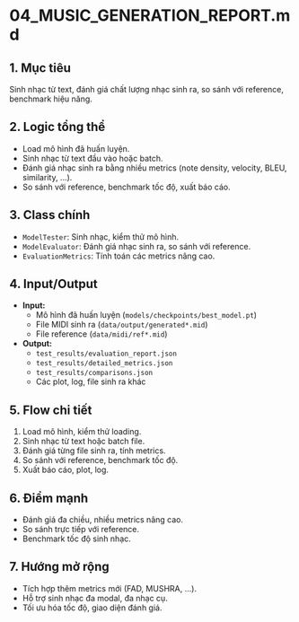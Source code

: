 # 04_MUSIC_GENERATION_REPORT.md

## 1. Mục tiêu
Sinh nhạc từ text, đánh giá chất lượng nhạc sinh ra, so sánh với reference, benchmark hiệu năng.

## 2. Logic tổng thể
- Load mô hình đã huấn luyện.
- Sinh nhạc từ text đầu vào hoặc batch.
- Đánh giá nhạc sinh ra bằng nhiều metrics (note density, velocity, BLEU, similarity, ...).
- So sánh với reference, benchmark tốc độ, xuất báo cáo.

## 3. Class chính
- `ModelTester`: Sinh nhạc, kiểm thử mô hình.
- `ModelEvaluator`: Đánh giá nhạc sinh ra, so sánh với reference.
- `EvaluationMetrics`: Tính toán các metrics nâng cao.

## 4. Input/Output
- **Input:**
  - Mô hình đã huấn luyện (`models/checkpoints/best_model.pt`)
  - File MIDI sinh ra (`data/output/generated*.mid`)
  - File reference (`data/midi/ref*.mid`)
- **Output:**
  - `test_results/evaluation_report.json`
  - `test_results/detailed_metrics.json`
  - `test_results/comparisons.json`
  - Các plot, log, file sinh ra khác

## 5. Flow chi tiết
1. Load mô hình, kiểm thử loading.
2. Sinh nhạc từ text hoặc batch file.
3. Đánh giá từng file sinh ra, tính metrics.
4. So sánh với reference, benchmark tốc độ.
5. Xuất báo cáo, plot, log.

## 6. Điểm mạnh
- Đánh giá đa chiều, nhiều metrics nâng cao.
- So sánh trực tiếp với reference.
- Benchmark tốc độ sinh nhạc.

## 7. Hướng mở rộng
- Tích hợp thêm metrics mới (FAD, MUSHRA, ...).
- Hỗ trợ sinh nhạc đa modal, đa nhạc cụ.
- Tối ưu hóa tốc độ, giao diện đánh giá. 